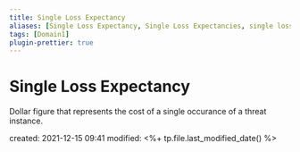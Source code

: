 ```yaml
---
title: Single Loss Expectancy
aliases: [Single Loss Expectancy, Single Loss Expectancies, single loss expectancy, single loss expectancies, SLE]
tags: [Domain1]
plugin-prettier: true
---
```


# Single Loss Expectancy

Dollar figure that represents the cost of a single occurance of a threat instance.

created: 2021-12-15 09:41
modified: <%+ tp.file.last_modified_date() %>
